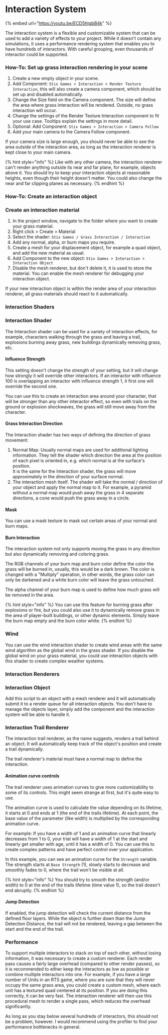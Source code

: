 # Interaction System

{% embed url="https://youtu.be/ECD5htgbB4k" %}

The interaction system is a flexible and customizable system that can be used to add a variety of effects to your project. While it doesn't contain any simulations, it uses a performance rendering system that enables you to have hundreds of interactors. With careful grouping, even thousands of interactor could be supported.

### How-To: Set up grass interaction rendering in your scene

1. Create a new empty object in your scene.
2. Add Component: `Stix Games > Interaction > Render Texture Interaction`, this will also create a camera component, which should be set up and disabled automatically.
3. Change the Size field on the Camera component. The size will define the area where grass interaction will be rendered. Outside, no grass interaction will occur.
4. Change the settings of the Render Texture Interaction component to fit your use case. Tooltips explain the settings in more detail.
5. Optional: Add Component: `Stix Games > Interaction > Camera Follow`
6. Add your main camera to the Camera Follow component.

If your camera size is large enough, you should never be able to see the area outside of the interaction area, as long as the interaction renderer is kept close to your main camera.

{% hint style="info" %}
Like with any other camera, the interaction renderer can't render anything outside its near and far plane, for example, objects above it. You should try to keep your interaction objects at reasonable heights, even though their height doesn't matter. You could also change the near and far clipping planes as necessary.
{% endhint %}

### How-To: Create an interaction object

### Create an interaction material

1. In the project window, navigate to the folder where you want to create your grass material.
2. Right click > Create > Material
3. Select the shader: `Stix Games / Grass Interaction / Interaction`
4. Add any normal, alpha, or burn maps you require.
5. Create a mesh for your displacement object, for example a quad object, and add the new material as usual.
6. Add Component to the new object: `Stix Games > Interaction > Interaction Object`
7. Disable the mesh renderer, but don't delete it, it is used to store the material. You can enable the mesh renderer for debugging your interaction object.

If your new interaction object is within the render area of your interaction renderer, all grass materials should react to it automatically.

### Interaction Shaders

### Interaction Shader

The Interaction shader can be used for a variety of interaction effects, for example, characters walking through the grass and leaving a trail, explosions burning away grass, new buildings dynamically removing grass, etc.

#### Influence Strength

This setting doesn't change the strength of your setting, but it will change how strongly it will override other interactors. If an interactor with influence 100 is overlapping an interactor with influence strength 1, it first one will override the second one.

You can use this to create an interaction area around your character, that will be stronger than any other interactor effect, so even with trails on the ground or explosion shockwaves, the grass will still move away from the character.

#### Grass Interaction Direction

The Interaction shader has two ways of defining the direction of grass movement:

1. Normal Map: Usually normal maps are used for additional lighting information. They tell the shader which direction the area at the position of each pixel is oriented in, e.g. which normal is at the surface's position.\
   It is the same for the Interaction shader, the grass will move approximately in the direction of your surface normal.
2. The interaction mesh itself. The shader will take the normal / direction of your object and apply the normal map to it. For example, a pyramid without a normal map would push away the grass in 4 separate directions, a cone would push the grass away in a circle.

#### Mask

You can use a mask texture to mask out certain areas of your normal and burn maps.

#### Burn Interaction

The interaction system not only supports moving the grass in any direction but also dynamically removing and coloring grass.

The RGB channels of your burn map and burn color define the color the grass will be burned in, usually, this would be a dark brown. The color is changed with a "Multiply" operation, in other words, the grass color can only be darkened and a white burn color will leave the grass untouched.

The alpha channel of your burn map is used to define how much grass will be removed in the area.

{% hint style="info" %}
You can use this feature for burning grass after explosions or fire, but you could also use it to dynamically remove grass in the area of player-built buildings, or other dynamic elements. Simply leave the burn map empty and the burn color white.
{% endhint %}

### Wind

You can use the wind interaction shader to create wind areas with the same wind algorithm as the global wind in the grass shader. If you disable the global wind on your grass material, you could use interaction objects with this shader to create complex weather systems.

### Interaction Renderers

### Interaction Object

Add this script to an object with a mesh renderer and it will automatically submit it to a render queue for all interaction objects. You don't have to manage the objects layer, simply add the component and the interaction system will be able to handle it.

### Interaction Trail Renderer

The interaction trail renderer, as the name suggests, renders a trail behind an object. It will automatically keep track of the object's position and create a trail dynamically.

The trail renderer's material must have a normal map to define the interaction.

#### Animation curve controls

The trail renderer uses animation curves to give more customizability to some of its controls. This might seem strange at first, but it's quite easy to use.

The animation curve is used to calculate the value depending on its lifetime, it starts at 0 and ends at 1 (the end of the trails lifetime). At each point, the base value of the parameter (like width) is multiplied by the corresponding animation curve.

For example: If you have a width of 1 and an animation curve that linearly decreases from 1 to 0, your trial will have a width of 1 at the start and linearly get smaller with age, until it has a width of 0. You can use this to create complex patterns and have perfect control over your application.

In this example, you can see an animation curve for the `Strength` variable. The strength starts at `Base Strength` (1), slowly starts to decrease and smoothly fades to 0, where the trail won't be visible at all.

{% hint style="info" %}
You should try to smooth the strength (and/or width) to 0 at the end of the trails lifetime (time value 1), so the trail doesn't end abruptly.
{% endhint %}

#### Jump Detection

If enabled, the jump detection will check the current distance from the defined floor layers. While the object is further down than the Jump Detection Distance, the trail will not be rendered, leaving a gap between the start and the end of the trail.

### Performance

To support multiple interactors to stack on top of each other, without losing information, it was necessary to create a custom renderer. Each render pass causes a fairly large overhead (compared to other render passes), so it is recommended to either keep the interactors as low as possible or combine multiple interactors into one. For example, if you have a large number of Units in an RTS game, where you are sure that they will never occupy the same grass area, you could create a custom mesh, where each unit has a textured quad centered at its position. If you are doing this correctly, it can be very fast. The interaction renderer will then use this procedural mesh to render a single pass, which reduces the overhead significantly.

As long as you stay below several hundreds of interactors, this should not be a problem, however. I would recommend using the profiler to find your performance bottlenecks in general.
